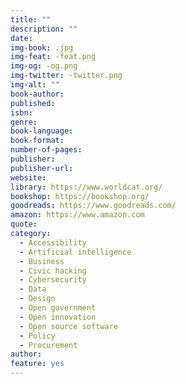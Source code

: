```yaml
---
title: ""
description: ""
date: 
img-book: .jpg
img-feat: -feat.png
img-og: -og.png
img-twitter: -twitter.png
img-alt: ""
book-author: 
published: 
isbn: 
genre: 
book-language: 
book-format: 
number-of-pages: 
publisher: 
publisher-url: 
website: 
library: https://www.worldcat.org/
bookshop: https://bookshop.org/
goodreads: https://www.goodreads.com/
amazon: https://www.amazon.com
quote: 
category:
  - Accessibility
  - Artificial intelligence
  - Business
  - Civic hacking
  - Cybersecurity
  - Data
  - Design
  - Open government
  - Open innovation
  - Open source software
  - Policy
  - Procurement
author: 
feature: yes
---
```


